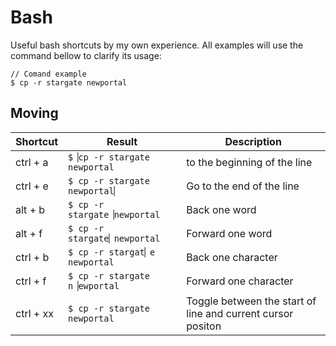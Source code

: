 # Bash
Useful bash shortcuts by my own experience. All examples will use the command bellow to clarify its usage:
```
// Comand example
$ cp -r stargate newportal
```
## Moving
|Shortcut|Result|Description|
|--|--|--|
|ctrl + a|`$▕cp -r stargate newportal `|  to the beginning of the line|
|ctrl + e|`$ cp -r stargate newportal▏`|Go to the end of the line|
|alt + b|`$ cp -r stargate▕newportal`|Back one word|
|alt + f|`$ cp -r stargate▏newportal`|Forward one word|
|ctrl + b|`$ cp -r stargat▏e newportal`|Back one character|
|ctrl + f|`$ cp -r stargate n▕ewportal`|Forward one character|
|ctrl + xx|`$ cp -r stargate newportal`|Toggle between the start of line and current cursor positon|
